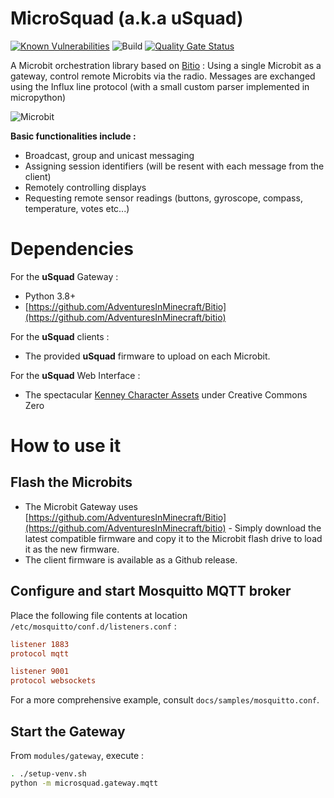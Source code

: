# MicroSquad (a.k.a uSquad)

[![Known Vulnerabilities](https://snyk.io/test/github/lucasvanmol/usquad-web-ui/badge.svg)](https://snyk.io/test/github/lucasvanmol/usquad-web-ui)
![Build](https://github.com/cmcrobotics/microsquad/workflows/build-action/badge.svg)
[![Quality Gate Status](https://sonarcloud.io/api/project_badges/measure?project=lucasvanmol_usquad-web-ui&metric=alert_status)](https://sonarcloud.io/dashboard?id=lucasvanmol_usquad-web-ui)

A Microbit orchestration library based on [Bitio](https://github.com/AdventuresInMinecraft/bitio) : Using a single Microbit as a gateway, control remote Microbits via the radio.
Messages are exchanged using the Influx line protocol (with a small custom parser implemented in micropython)

![Microbit](https://microbit-micropython.readthedocs.io/en/v1.0.1/_images/happy.png)

**Basic functionalities include :**
* Broadcast, group and unicast messaging
* Assigning session identifiers (will be resent with each message from the client)
* Remotely controlling displays
* Requesting remote sensor readings (buttons, gyroscope, compass, temperature, votes etc...)


# Dependencies

For the **uSquad** Gateway :
* Python 3.8+
* [https://github.com/AdventuresInMinecraft/Bitio](https://github.com/AdventuresInMinecraft/bitio)

For the **uSquad** clients :
* The provided **uSquad** firmware to upload on each Microbit.

For the **uSquad** Web Interface :
* The spectacular [Kenney Character Assets](https://kenney.itch.io/kenney-character-assets) under Creative Commons Zero

# How to use it

## Flash the Microbits

* The Microbit Gateway uses [https://github.com/AdventuresInMinecraft/Bitio](https://github.com/AdventuresInMinecraft/bitio) - Simply download the latest compatible firmware and copy it to the Microbit flash drive to load it as the new firmware.
* The client firmware is available as a Github release.

## Configure and start Mosquitto MQTT broker

Place the following file contents at location ```/etc/mosquitto/conf.d/listeners.conf``` :

```conf
listener 1883
protocol mqtt

listener 9001
protocol websockets 
```
For a more comprehensive example, consult ``docs/samples/mosquitto.conf``.

## Start the Gateway

From ```modules/gateway```, execute :
```bash
. ./setup-venv.sh
python -m microsquad.gateway.mqtt
```

